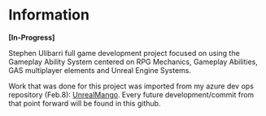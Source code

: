 # Information

**[In-Progress]**

Stephen Ulibarri full game development project focused on using the Gameplay Ability System centered on RPG Mechanics, Gameplay Abilities, GAS multiplayer elements and Unreal Engine Systems.

Work that was done for this project was imported from my azure dev ops repository (Feb.8): [UnrealMango](https://dev.azure.com/UnrealMango/_git/GameplayAbilitySystem_Aura). Every future development/commit from that point forward will be found in this github.
